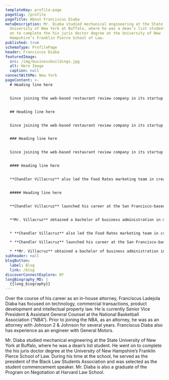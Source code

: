```yaml
---
templateKey: profile-page
pageSlug: /profile
pageTitle: About Franciscus Diaba
metaDescription: Mr. Diaba studied mechanical engineering at the State
  University of New York at Buffalo, where he was a dean’s list student. He went
  on to complete the his juris doctor degree at the University of New
  Hampshire’s Franklin Pierce School of Law.
published: true
schemaType: ProfilePage
header: Franciscus Diaba
featuredImage:
  src: /img/businessbuildings.jpg
  alt: Hero Image
  caption: null
connectWithMe: New York
pageContent: >-
  # Heading line here


  Since joining the web-based restaurant review company in its startup phase, **Chandler Villacruz** has spearheaded market research activities that have allowed the firm to build effective advertising campaigns and achieve sound business growth.


  ## Heading line here


  Since joining the web-based restaurant review company in its startup phase, **Chandler Villacruz** has spearheaded market research activities that have allowed the firm to build effective advertising campaigns and achieve sound business growth.


  ### Heading line here


  Since joining the web-based restaurant review company in its startup phase, **Chandler Villacruz** has spearheaded market research activities that have allowed the firm to build effective advertising campaigns and achieve sound business growth.


  #### Heading line here


  **Chandler Villacruz** also led the Food Rates marketing team in creating a successful *user rewards program* that boosted online signups by 10,000 accounts in its first 30 days. For his achievements in his field, the [San Francisco Business Times](file:///home/surajit/Downloads/executives%20(2)/executives/profile.html#) recognized him as one of its “40 Under 40” *business leaders* in 2014.


  ##### Heading line here


  **Chandler Villacruz** launched his career at the San Francisco-based Healthy Living. After only six years with the firm, he advanced from his position of marketing associate to the role of marketing director.


  **Mr. Villacruz** obtained a bachelor of business administration in marketing from the Mays Business School at Texas A&M University, where he pursued the Advertising Strategy career track. Subsequently, he earned a master of science in marketing at the University of Southern California.


  * **Chandler Villacruz** also led the Food Rates marketing team in creating a successful *user rewards program* that boosted online signups by 10,000 accounts in its first 30 days. For his achievements in his field, the [San Francisco Business Times](file:///home/surajit/Downloads/executives%20(2)/executives/profile.html#) recognized him as one of its “40 Under 40” *business leaders* in 2014.

  * **Chandler Villacruz** launched his career at the San Francisco-based Healthy Living. After only six years with the firm, he advanced from his position of marketing associate to the role of marketing director.

  * **Mr. Villacruz** obtained a bachelor of business administration in marketing from the Mays Business School at Texas A&M University, where he pursued the Advertising Strategy career track. Subsequently, he earned a master of science in marketing at the University of Southern California.
subheader: null
blogButton:
  label: Blog
  link: /blog
discoverConnectExplore: NY
longBiography_MD: |
  {{long_biography}}
---
```

Over the course of his career as an in-house attorney, Franciscus Ladejola Diaba has focused on technology, commercial transactions, product development and intellectual property law. He is currently Senior Vice President & Assistant General Counsel at the National Basketball Association (“NBA”). Prior to joining the NBA, as an attorney, he was as an attorney with Johnson 2 & Johnson for several years. Franciscus Diaba also has experience as an engineer with General Motors. 



Mr. Diaba studied mechanical engineering at the State University of New York at Buffalo, where he was a dean’s list student. He went on to complete the his juris doctor degree at the University of New Hampshire’s Franklin Pierce School of Law. During his time at the school, he served as the president of the Black Law Students Association and was selected as the student commencement speaker. Mr. Diaba is also a graduate of the Program on Negotiation at Harvard Law School.